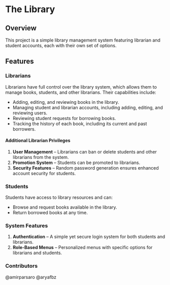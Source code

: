 # The Library

## Overview
This project is a simple library management system featuring librarian and student accounts, each with their own set of options.

## Features

### Librarians
Librarians have full control over the library system, which allows them to manage books, students, and other librarians. Their capabilities include:
- Adding, editing, and reviewing books in the library.
- Managing student and librarian accounts, including adding, editing, and reviewing users.
- Reviewing student requests for borrowing books.
- Tracking the history of each book, including its current and past borrowers.

#### Additional Librarian Privileges
1. **User Management** – Librarians can ban or delete students and other librarians from the system.
2. **Promotion System** – Students can be promoted to librarians.
3. **Security Features** – Random password generation ensures enhanced account security for students.

### Students
Students have access to library resources and can:
- Browse and request books available in the library.
- Return borrowed books at any time.

### System Features
1. **Authentication** – A simple yet secure login system for both students and librarians.
2. **Role-Based Menus** – Personalized menus with specific options for librarians and students.

### Contributors
@amirparsaro
@aryafbz
